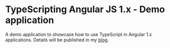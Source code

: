 # TypeScripting Angular JS 1.x - Demo application
A demo application to showcase how to use TypeScript in Angular 1.x applications. Details will be published in my [blog](http://joymonscode.blogspot.com/).
